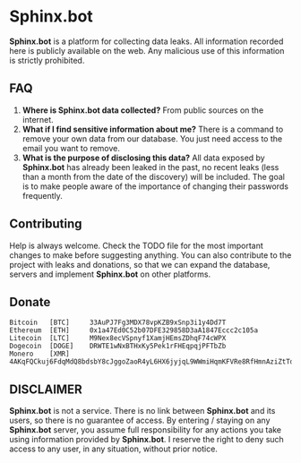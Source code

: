 # Sphinx.bot

**Sphinx.bot** is a platform for collecting data leaks. All information recorded here is publicly available on the web. Any malicious use of this information is strictly prohibited.

## FAQ

  1. **Where is Sphinx.bot data collected?** From public sources on the internet.
  2. **What if I find sensitive information about me?** There is a command to remove your own data from our database. You just need access to the email you want to remove.
  3. **What is the purpose of disclosing this data?** All data exposed by **Sphinx.bot** has already been leaked in the past, no recent leaks (less than a month from the date of the discovery) will be included. The goal is to make people aware of the importance of changing their passwords frequently.
  
  
## Contributing

Help is always welcome. Check the TODO file for the most important changes to make before suggesting anything. You can also contribute to the project with leaks and donations, so that we can expand the database, servers and implement **Sphinx.bot** on other platforms.

## Donate

```
Bitcoin   [BTC]     33AuPJ7Fg3MDX78vpKZB9xSnp3i1y4Dd7T
Ethereum  [ETH]     0x1a47Ed0C52b07DFE329858D3aA1847Eccc2c105a
Litecoin  [LTC]     M9Nex8ecVSpnyf1XamjHEmsZDhqF74cWPX
Dogecoin  [DOGE]    DRWTE1wNxBTHxKy5Pek1rFHEqpqjPFTbZb
Monero    [XMR]     4AKqFQCkuj6FdqMdQ8bdsbY8cJggoZaoR4yL6HX6jyjqL9WWmiHqmKFVRe8RfHmnAziZtTd8vqqUWN87GnP5DxQm6N8dCTm
```
## DISCLAIMER

**Sphinx.bot** is not a service. There is no link between **Sphinx.bot** and its users, so there is no guarantee of access. By entering / staying on any **Sphinx.bot** server, you assume full responsibility for any actions you take using information provided by **Sphinx.bot**. I reserve the right to deny such access to any user, in any situation, without prior notice.
